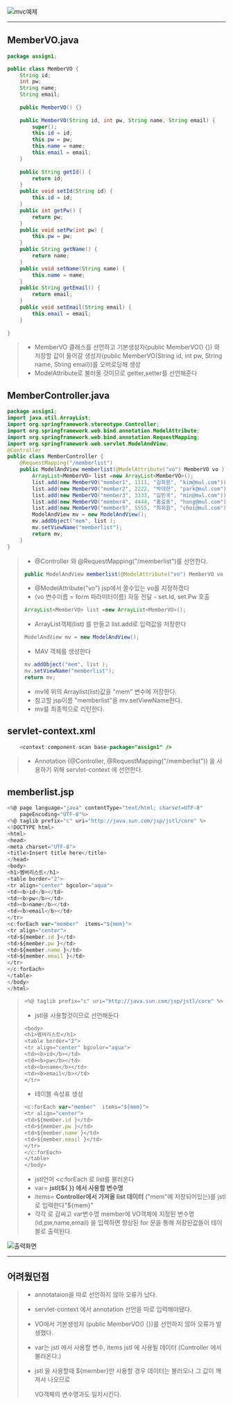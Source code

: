![mvc예제](./assets/images/mvc예제.JPG)



-------------------------



## MemberVO.java

```java
package assign1;

public class MemberVO {
	String id;
	int pw;
	String name;
	String email;
	
    public MemberVO() {}
		
	public MemberVO(String id, int pw, String name, String email) {
		super();
		this.id = id;
		this.pw = pw;
		this.name = name;
		this.email = email;
	}	
		
	public String getId() {
		return id;
	}
	public void setId(String id) {
		this.id = id;
	}
	public int getPw() {
		return pw;
	}
	public void setPw(int pw) {
		this.pw = pw;
	}
	public String getName() {
		return name;
	}
	public void setName(String name) {
		this.name = name;
	}
	public String getEmail() {
		return email;
	}
	public void setEmail(String email) {
		this.email = email;
	}
	
}

```

> * MemberVO 클래스를 선언하고 기본생성자(public MemberVO() {}) 와 저장할 값이 들어갈 생성자(public MemberVO(String id, int pw, String name, String email))를 오버로딩해 생성
> * ModelAttribute로 불러올 것이므로 getter,setter를 선언해준다



## MemberController.java

```java
package assign1;
import java.util.ArrayList;
import org.springframework.stereotype.Controller;
import org.springframework.web.bind.annotation.ModelAttribute;
import org.springframework.web.bind.annotation.RequestMapping;
import org.springframework.web.servlet.ModelAndView;
@Controller
public class MemberController {
	@RequestMapping("/memberlist")
	public ModelAndView memberlist(@ModelAttribute("vo") MemberVO vo ) throws Exception {
		ArrayList<MemberVO> list =new ArrayList<MemberVO>();
		list.add(new MemberVO("member1", 1111, "김회원", "kim@mul.com"));
		list.add(new MemberVO("member2", 2222, "박대한", "park@mul.com")); 
		list.add(new MemberVO("member3", 3333, "김민국", "min@mul.com")); 
		list.add(new MemberVO("member4", 4444, "홍길동", "hong@mul.com")); 
		list.add(new MemberVO("member5", 5555, "최회원", "choi@mul.com"));
		ModelAndView mv = new ModelAndView();
		mv.addObject("mem", list );
		mv.setViewName("memberlist");
		return mv;
	}
}

```

> * @Controller 와 @RequestMapping("/memberlist")를 선언한다.
>
> ```java
> public ModelAndView memberlist(@ModelAttribute("vo") MemberVO vo ) throws Exception {
> ```
>
> * @ModelAttribute("vo") jsp에서 쓸수있는 vo를 지정하겠다
> * (vo 변수이름 = form 파라미터이름) 자동 전달 - set.Id, set.Pw 호출 
>
> ```java
> ArrayList<MemberVO> list =new ArrayList<MemberVO>();
> ```
>
> * ArrayList객체(list) 를 만들고 list.add로 입력값을 저장한다
>
> ```java
> ModelAndView mv = new ModelAndView();
> ```
>
> * MAV 객체를 생성한다
>
> ```java
> mv.addObject("mem", list );
> mv.setViewName("memberlist");
> return mv;
> ```
>
> * mv에 위의 Arraylist(list)값을 "mem" 변수에 저장한다.
> * 참고할 jsp이름 "memberlist"을 mv.setViewName한다.
> * mv를 최종적으로 리턴한다.



## servlet-context.xml

```java
	<context:component-scan base-package="assign1" />
```

> * Annotation (@Controller, @RequestMapping("/memberlist")) 을 사용하기 위해 servlet-context 에 선언한다.



## memberlist.jsp

```javascript
<%@ page language="java" contentType="text/html; charset=UTF-8"
    pageEncoding="UTF-8"%>
<%@ taglib prefix="c" uri="http://java.sun.com/jsp/jstl/core" %>
<!DOCTYPE html>
<html>
<head>
<meta charset="UTF-8">
<title>Insert title here</title>
</head>
<body>
<h1>멤버리스트</h1>
<table border="2">
<tr align="center" bgcolor="aqua">
<td><b>id</b></td>
<td><b>pw</b></td>
<td><b>name</b></td>
<td><b>email</b></td>
</tr>
<c:forEach var="member"  items="${mem}">
<tr align="center">
<td>${member.id }</td>
<td>${member.pw }</td>
<td>${member.name }</td>
<td>${member.email }</td>
</tr>
</c:forEach>
</table>
</body>
</html>
```

> ```javascript
> <%@ taglib prefix="c" uri="http://java.sun.com/jsp/jstl/core" %>
> ```
>
> * jstl을 사용할것이므로 선언해둔다
>
> ```javascript
> <body>
> <h1>멤버리스트</h1>
> <table border="2">
> <tr align="center" bgcolor="aqua">
> <td><b>id</b></td>
> <td><b>pw</b></td>
> <td><b>name</b></td>
> <td><b>email</b></td>
> </tr>
> ```
>
> * 테이블 속성표 생성
>
> ```javascript
> <c:forEach var="member"  items="${mem}">
> <tr align="center">
> <td>${member.id }</td>
> <td>${member.pw }</td>
> <td>${member.name }</td>
> <td>${member.email }</td>
> </tr>
> </c:forEach>
> </table>
> </body>
> ```
>
> * jstl언어  <c:forEach 로 list를 불러온다
> * var= **jstl(${ }) 에서 사용할 변수명**
> * items= **Controller에서 가져올 list 데이터** ("mem"에 저장되어있는)를 jstl로 입력한다"${mem}"
> * 각각 <td> 로 감싸고 var변수명 member에 VO객체에 지정된 변수명(id,pw,name,email) 을 입력하면 향상된 for 문을 통해 저장된값들이 테이블로 출력된다.



![출력화면](./assets/images/출력화면.JPG)

-------------------------



## 어려웠던점

> * annotataion을 따로 선언하지 않아 오류가 났다.
>
> * servlet-context 에서 annotation 선언을 따로 입력해야됐다.
>
> * VO에서 기본생성자 (public MemberVO() {})를 선언하지 않아 오류가 발생했다.
>
> * var는 jstl 에서 사용할 변수, items jstl 에 사용될 데이터 (Controller 에서 불러온다.)
>
> * jstl 을 사용할때 ${member}만 사용할 경우 데이터는 불러오나 그 값이 깨져서 나오므로 
>
>   VO객체의 변수명과도 일치시킨다.